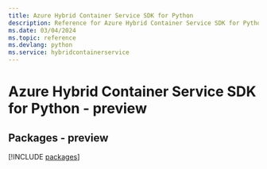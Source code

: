 ```yaml
---
title: Azure Hybrid Container Service SDK for Python
description: Reference for Azure Hybrid Container Service SDK for Python
ms.date: 03/04/2024
ms.topic: reference
ms.devlang: python
ms.service: hybridcontainerservice
---
```

# Azure Hybrid Container Service SDK for Python - preview
## Packages - preview
[!INCLUDE [packages](hybrid-container-service-index.md)]